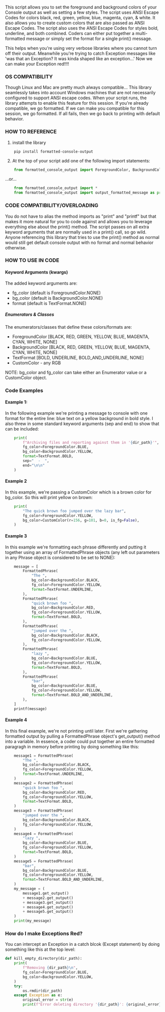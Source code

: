 This script allows you to set the foreground and background colors of your Console output as well as setting a few styles. The script uses ANSI Escape Codes for colors black, red, green, yellow, blue, magenta, cyan, & white. It also allows you to create custom colors that are also passed as ANSI Escape Codes. The script also uses the ANSI Escape Codes for styles bold, underline, and both combined. Coders can either put together a multi-formatted message or simply set the format for a single print() message.

This helps when you're using very verbose libraries where you cannot turn off their output. Meanwhile you're trying to catch Exception messages like 'was that an Exception? It was kinda shaped like an exception...' Now we can make your Exception red!!!!

### OS COMPATIBILITY

Though Linux and Mac are pretty much always compatible... This library seamlessly takes into account Windows machines that are not necessarily configured to support ANSI escape codes. When your script runs, the library attempts to enable this feature for this session. If you're already compatible, we go formatted. If we can make you compatible for this session, we go formatted. If all fails, then we go back to printing with default behavior.

### HOW TO REFERENCE

1. install the library

```batch
    pip install formatted-console-output
```

2. At the top of your script add one of the following import statements:

```python
    from formatted_console_output import ForegroundColor, BackgroundColor, TextFormat, FormattedPhrase, CustomColor, output_formatted_message as print, output_many_format_message as printf
```

...or...

```python
    from formatted_console_output import *
    from formatted_console_output import output_formatted_message as print, output_many_format_message as printf
```

### CODE COMPATIBILITY/OVERLOADING

You do not have to alias the method imports as "print" and "printf" but that makes it more natural for you to code against and allows you to leverage everything else about the print() method. The script passes on all extra keyword arguments that are normally used in a print() call, so go wild. Anyone referencing this library that tries to use the print() method as normal would still get default console output with no format and normal behavior otherwise.

### HOW TO USE IN CODE

#### Keyword Arguments (kwargs)

The added keyword arguments are:

- fg_color (default is ForegroundColor.NONE)
- bg_color (default is BackgroundColor.NONE)
- format (default is TextFormat.NONE)

##### Enumerators & Classes

The enumerators/classes that define these colors/formats are:

- ForegroundColor [BLACK, RED, GREEN, YELLOW, BLUE, MAGENTA, CYAN, WHITE, NONE]
- BackgroundColor [BLACK, RED, GREEN, YELLOW, BLUE, MAGENTA, CYAN, WHITE, NONE]
- TextFormat [BOLD, UNDERLINE, BOLD_AND_UNDERLINE, NONE]
- CustomColor - any RGB

NOTE: bg_color and fg_color can take either an Enumerator value or a CustomColor object.

### Code Examples

#### Example 1:

In the following example we're printing a message to console with one format for the entire line: blue text on a yellow background in bold style. I also threw in some standard keyword arguments (sep and end) to show that can be included:

```python
    print(
        f"Archiving files and reporting against them in '{dir_path}'",
        fg_color=ForegroundColor.BLUE,
        bg_color=BackgroundColor.YELLOW,
        format=TextFormat.BOLD,
        sep="  -  ",
        end="\n\n"
    )
```

#### Example 2

In this example, we're passing a CustomColor which is a brown color for bg_color. So this will print yellow on brown:

```python
    print(
        "The quick brown foo jumped over the lazy bar",
        fg_color=ForegroundColor.YELLOW,
        bg_color=CustomColor(r=156, g=101, b=0, is_fg=False),
    )
```

#### Example 3

In this example we're formatting each phrase differently and putting it together using an array of FormattedPhrase objects (any left out parameters in any Phrase object is considered to be set to NONE):

```python
    message = [
        FormattedPhrase(
            "The ",
            bg_color=BackgroundColor.BLACK,
            fg_color=ForegroundColor.YELLOW,
            format=TextFormat.UNDERLINE,
        ),
        FormattedPhrase(
            "quick brown foo ",
            bg_color=BackgroundColor.RED,
            fg_color=ForegroundColor.YELLOW,
            format=TextFormat.BOLD,
        ),
        FormattedPhrase(
            "jumped over the ",
            bg_color=BackgroundColor.BLACK,
            fg_color=ForegroundColor.YELLOW,
        ),
        FormattedPhrase(
            "lazy ",
            bg_color=BackgroundColor.BLUE,
            fg_color=ForegroundColor.YELLOW,
            format=TextFormat.BOLD,
        ),
        FormattedPhrase(
            "bar",
            bg_color=BackgroundColor.BLUE,
            fg_color=ForegroundColor.YELLOW,
            format=TextFormat.BOLD_AND_UNDERLINE,
        ),
    ]
    printf(message)
```

#### Example 4

In this final example, we're not printing until later. First we're gathering formatted output by pulling a FormattedPhrase object's get_output() method into a variable. In essence, a coder could put together an entire formatted paragragh in memory before printing by doing something like this:

```python
    message1 = FormattedPhrase(
        "The ",
        bg_color=BackgroundColor.BLACK,
        fg_color=ForegroundColor.YELLOW,
        format=TextFormat.UNDERLINE,
    )
    message2 = FormattedPhrase(
        "quick brown foo ",
        bg_color=BackgroundColor.RED,
        fg_color=ForegroundColor.YELLOW,
        format=TextFormat.BOLD,
    )
    message3 = FormattedPhrase(
        "jumped over the ",
        bg_color=BackgroundColor.BLACK,
        fg_color=ForegroundColor.YELLOW,
    )
    message4 = FormattedPhrase(
        "lazy ",
        bg_color=BackgroundColor.BLUE,
        fg_color=ForegroundColor.YELLOW,
        format=TextFormat.BOLD,
    )
    message5 = FormattedPhrase(
        "bar",
        bg_color=BackgroundColor.BLUE,
        fg_color=ForegroundColor.YELLOW,
        format=TextFormat.BOLD_AND_UNDERLINE,
    )
    my_message = (
        message1.get_output()
        + message2.get_output()
        + message3.get_output()
        + message4.get_output()
        + message5.get_output()
    )
    print(my_message)
```

### How do I make Exceptions Red?

You can intercept an Exception in a catch blcok (Except statement) by doing something like this at the top level:

```python
def kill_empty_directory(dir_path):
    print(
        f"Removing {dir_path}\n",
        fg_color=ForegroundColor.BLUE,
        bg_color=BackgroundColor.YELLOW,
    )
    try:
        os.rmdir(dir_path)
    except Exception as e:
        original_error = str(e)
        print(f"Error deleting directory '{dir_path}': {original_error}",fg_color=ForegroundColor.RED)
```
